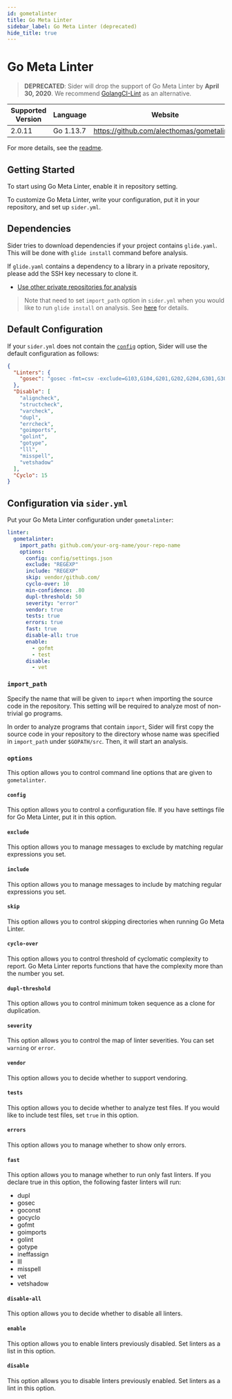 ```yaml
---
id: gometalinter
title: Go Meta Linter
sidebar_label: Go Meta Linter (deprecated)
hide_title: true
---
```


# Go Meta Linter

> **DEPRECATED**: Sider will drop the support of Go Meta Linter by **April 30, 2020**. We recommend [GolangCI-Lint](golangci-lint.md) as an alternative.

| Supported Version | Language  | Website                                    |
| ----------------- | --------- | ------------------------------------------ |
| 2.0.11            | Go 1.13.7 | https://github.com/alecthomas/gometalinter |

For more details, see the [readme](https://github.com/alecthomas/gometalinter#readme).

## Getting Started

To start using Go Meta Linter, enable it in repository setting.

To customize Go Meta Linter, write your configuration, put it in your repository, and set up `sider.yml`.

## Dependencies

Sider tries to download dependencies if your project contains `glide.yaml`. This will be done with `glide install` command before analysis.

If `glide.yaml` contains a dependency to a library in a private repository, please add the SSH key necessary to clone it.

- [Use other private repositories for analysis](../../advanced-settings/private-dependencies.md)

> Note that need to set `import_path` option in `sider.yml` when you would like to run `glide install` on analysis.
> See [here](#import_path) for details.

## Default Configuration

If your `sider.yml` does not contain the [`config`](#config) option, Sider will use the default configuration as follows:

```json
{
  "Linters": {
    "gosec": "gosec -fmt=csv -exclude=G103,G104,G201,G202,G204,G301,G302 {path}/*.go:^(?P<path>.*?\\.go),(?P<line>\\d+),(?P<message>[^,]+,[^,]+,[^,]+)"
  },
  "Disable": [
    "aligncheck",
    "structcheck",
    "varcheck",
    "dupl",
    "errcheck",
    "goimports",
    "golint",
    "gotype",
    "lll",
    "misspell",
    "vetshadow"
  ],
  "Cyclo": 15
}
```

## Configuration via `sider.yml`

Put your Go Meta Linter configuration under `gometalinter`:

```yaml
linter:
  gometalinter:
    import_path: github.com/your-org-name/your-repo-name
    options:
      config: config/settings.json
      exclude: "REGEXP"
      include: "REGEXP"
      skip: vendor/github.com/
      cyclo-over: 10
      min-confidence: .80
      dupl-threshold: 50
      severity: "error"
      vendor: true
      tests: true
      errors: true
      fast: true
      disable-all: true
      enable:
        - gofmt
        - test
      disable:
        - vet
```

### `import_path`

Specify the name that will be given to `import` when importing the source code in the repository. This setting will be required to analyze most of non-trivial go programs.

In order to analyze programs that contain `import`, Sider will first copy the source code in your repository to the directory whose name was specified in `import_path` under `$GOPATH/src`. Then, it will start an analysis.

### `options`

This option allows you to control command line options that are given to `gometalinter`.

#### `config`

This option allows you to control a configuration file. If you have settings file for Go Meta Linter, put it in this option.

#### `exclude`

This option allows you to manage messages to exclude by matching regular expressions you set.

#### `include`

This option allows you to manage messages to include by matching regular expressions you set.

#### `skip`

This option allows you to control skipping directories when running Go Meta Linter.

#### `cyclo-over`

This option allows you to control threshold of cyclomatic complexity to report. Go Meta Linter reports functions that have the complexity more than the number you set.

#### `dupl-threshold`

This option allows you to control minimum token sequence as a clone for duplication.

#### `severity`

This option allows you to control the map of linter severities. You can set `warning` or `error`.

#### `vendor`

This option allows you to decide whether to support vendoring.

#### `tests`

This option allows you to decide whether to analyze test files. If you would like to include test files, set `true` in this option.

#### `errors`

This option allows you to manage whether to show only errors.

#### `fast`

This option allows you to manage whether to run only fast linters. If you declare true in this option, the following faster linters will run:

- dupl
- gosec
- goconst
- gocyclo
- gofmt
- goimports
- golint
- gotype
- ineffassign
- lll
- misspell
- vet
- vetshadow

#### `disable-all`

This option allows you to decide whether to disable all linters.

#### `enable`

This option allows you to enable linters previously disabled. Set linters as a list in this option.

#### `disable`

This option allows you to disable linters previously enabled. Set linters as a lint in this option.
